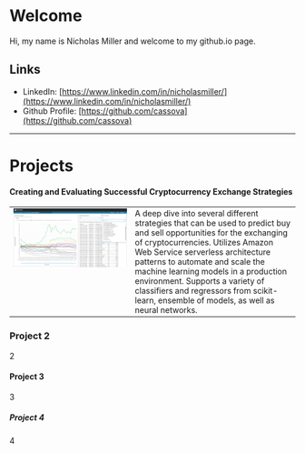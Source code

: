
# Welcome

Hi, my name is Nicholas Miller and welcome to my github.io page.


## Links

- LinkedIn: [https://www.linkedin.com/in/nicholasmiller/](https://www.linkedin.com/in/nicholasmiller/)
- Github Profile: [https://github.com/cassova](https://github.com/cassova)


---

# Projects

#### Creating and Evaluating Successful Cryptocurrency Exchange Strategies

<table>
  <tr style="vertical-align:top"><td width="200">
    <a href="https://mads-swaps.github.io/">
      <img width="200" src="images/quicksight.png" alt="https://mads-swaps.github.io/">
    </a>
  </td>
<td>
A deep dive into several different strategies that can be used to predict buy and sell opportunities for the exchanging of cryptocurrencies. Utilizes Amazon Web Service serverless architecture patterns to automate and scale the machine learning models in a production environment. Supports a variety of classifiers and regressors from scikit-learn, ensemble of models, as well as neural networks.
</td>
</table>

### Project 2
2

#### Project 3
3

##### Project 4
4
